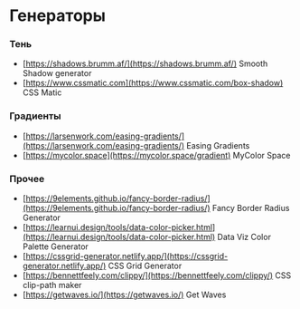 # Генераторы

### Тень
- [https://shadows.brumm.af/](https://shadows.brumm.af/) Smooth Shadow generator
- [https://www.cssmatic.com](https://www.cssmatic.com/box-shadow) CSS Matic

### Градиенты
- [https://larsenwork.com/easing-gradients/](https://larsenwork.com/easing-gradients/) Easing Gradients
- [https://mycolor.space](https://mycolor.space/gradient) MyColor Space

### Прочее
- [https://9elements.github.io/fancy-border-radius/](https://9elements.github.io/fancy-border-radius/) Fancy Border Radius Generator
- [https://learnui.design/tools/data-color-picker.html](https://learnui.design/tools/data-color-picker.html) Data Viz Color Palette Generator
- [https://cssgrid-generator.netlify.app/](https://cssgrid-generator.netlify.app/) CSS Grid Generator
- [https://bennettfeely.com/clippy/](https://bennettfeely.com/clippy/) CSS clip-path maker
- [https://getwaves.io/](https://getwaves.io/) Get Waves
